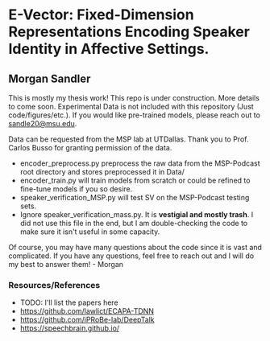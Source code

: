 # E-Vector: Fixed-Dimension Representations Encoding Speaker Identity in Affective Settings.
## Morgan Sandler
This is mostly my thesis work! This repo is under construction. More details to come soon. Experimental Data is not included with this repository (Just code/figures/etc.). If you would like pre-trained models, please reach out to sandle20@msu.edu.

Data can be requested from the MSP lab at UTDallas. Thank you to Prof. Carlos Busso for granting permission of the data.

- encoder_preprocess.py preprocess the raw data from the MSP-Podcast root directory and stores preprocessed it in Data/
- encoder_train.py will train models from scratch or could be refined to fine-tune models if you so desire.
- speaker_verification_MSP.py will test SV on the MSP-Podcast testing sets.
- Ignore speaker_verification_mass.py. It is **vestigial and mostly trash**. I did not use this file in the end, but I am double-checking the code to make sure it isn't useful in some capacity.

Of course, you may have many questions about the code since it is vast and complicated. If you have any questions, feel free to reach out and I will do my best to answer them! - Morgan


### Resources/References
- TODO: I'll list the papers here
- https://github.com/lawlict/ECAPA-TDNN
- https://github.com/iPRoBe-lab/DeepTalk
- https://speechbrain.github.io/

